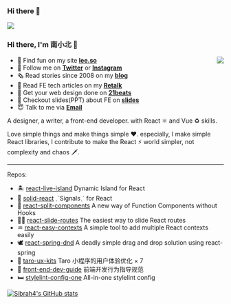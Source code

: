 ### Hi there 👋

<!--
**sibrash4/sibrash4** is a ✨ _special_ ✨ repository because its `README.md` (this file) appears on your GitHub profile.

Here are some ideas to get you started:

- 🔭 I’m currently working on ...
- 🌱 I’m currently learning ...
- 👯 I’m looking to collaborate on ...
- 🤔 I’m looking for help with ...
- 💬 Ask me about ...
- 📫 How to reach me: ...
- 😄 Pronouns: ...
- ⚡ Fun fact: ...
-->


![](https://lee.so/images/hi-im-nanxiaobei.svg)

### Hi there, I'm 南小北 👋

<img align="right" src="https://github-readme-stats.vercel.app/api?username=nanxiaobei&title_color=fff&text_color=fff&icon_color=ccc&bg_color=000&hide_title=true&show_icons=true" />

- 🍭 Find fun on my site [**lee.so**](https://lee.so/)
- 🌱 Follow me on [**Twitter**](https://twitter.com/nanxiaobei) or [**Instagram**](https://www.instagram.com/nan.xiaobei/)
- 🗞 Read stories since 2008 on my [**blog**](https://lee.so/blog)
- 📔 Read FE tech articles on my [**Retalk**](https://lee.so/retalk)
- 💯 Get your web design done on [**21beats**](https://21beats.com/)
- 🧭 Checkout slides(PPT) about FE on [**slides**](https://slides.com/retalk)
- 😇 Talk to me via [**Email**](mailto:nanxiaobei@gmail.com)

A designer, a writer, a front-end developer. with React ⚛️ and Vue ♻️ skills.

Love simple things and make things simple ❤️. especially, I make simple React libraries, I contribute to make the React ⚡️ world simpler, not complexity and chaos 🗡.

---

Repos:

- 🏝 [react-live-island](https://github.com/nanxiaobei/react-live-island) Dynamic Island for React
- 🧿 [solid-react](https://github.com/nanxiaobei/solid-react) ˏˋSignalsˎˊ for React
- 🏏 [react-split-components](https://github.com/nanxiaobei/react-split-components) A new way of Function Components without Hooks
- 🏄‍♂️ [react-slide-routes](https://github.com/nanxiaobei/react-slide-routes) The easiest way to slide React routes
- ♒ [react-easy-contexts](https://github.com/nanxiaobei/react-easy-contexts) A simple tool to add multiple React contexts easily
- 🕊 [react-spring-dnd](https://github.com/nanxiaobei/react-spring-dnd) A deadly simple drag and drop solution using react-spring
- 📮 [taro-ux-kits](https://github.com/nanxiaobei/taro-ux-kits) Taro 小程序的用户体验优化 × 7
- 🦋 [front-end-dev-guide](https://github.com/nanxiaobei/front-end-dev-guide) 前端开发行为指导规范
- 🛏 [stylelint-config-one](https://github.com/nanxiaobei/stylelint-config-one) All-in-one stylelint config



[![Sibrah4's GitHub stats](https://github-readme-stats.vercel.app/api?username=sibrash4)](https://github.com/sibrash4/github-readme-stats)